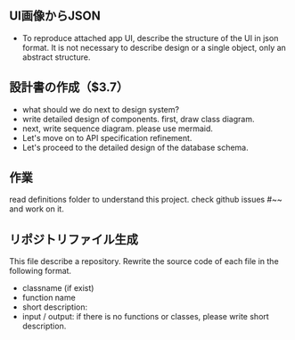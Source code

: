 ## UI画像からJSON
- To reproduce attached app UI, describe the structure of the UI in json format. It is not necessary to describe design or a single object, only an abstract structure.

## 設計書の作成（$3.7）
- what should we do next to design system?
- write detailed design of components. first, draw class diagram.
- next, write sequence diagram. please use mermaid.
- Let's move on to API specification refinement.
- Let's proceed to the detailed design of the database schema.

## 作業
read definitions folder to understand this project.
check github issues #~~ and work on it.

## リポジトリファイル生成
This file describe a repository. Rewrite the source code of each file in the following format.
- classname (if exist)
- function name
- short description:
- input / output:
if there is no functions or classes, please write short description.